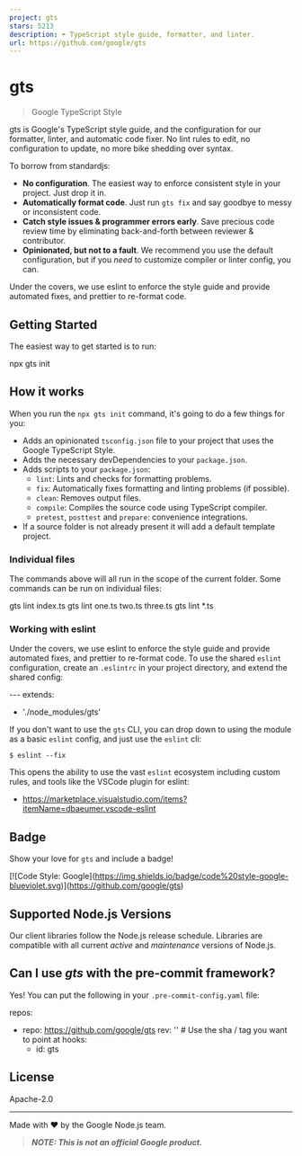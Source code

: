 ```yaml
---
project: gts
stars: 5213
description: ☂️ TypeScript style guide, formatter, and linter.  
url: https://github.com/google/gts
---
```


gts
===

> Google TypeScript Style

gts is Google's TypeScript style guide, and the configuration for our formatter, linter, and automatic code fixer. No lint rules to edit, no configuration to update, no more bike shedding over syntax.

To borrow from standardjs:

-   **No configuration**. The easiest way to enforce consistent style in your project. Just drop it in.
-   **Automatically format code**. Just run `gts fix` and say goodbye to messy or inconsistent code.
-   **Catch style issues & programmer errors early**. Save precious code review time by eliminating back-and-forth between reviewer & contributor.
-   **Opinionated, but not to a fault**. We recommend you use the default configuration, but if you _need_ to customize compiler or linter config, you can.

Under the covers, we use eslint to enforce the style guide and provide automated fixes, and prettier to re-format code.

Getting Started
---------------

The easiest way to get started is to run:

npx gts init

How it works
------------

When you run the `npx gts init` command, it's going to do a few things for you:

-   Adds an opinionated `tsconfig.json` file to your project that uses the Google TypeScript Style.
-   Adds the necessary devDependencies to your `package.json`.
-   Adds scripts to your `package.json`:
    -   `lint`: Lints and checks for formatting problems.
    -   `fix`: Automatically fixes formatting and linting problems (if possible).
    -   `clean`: Removes output files.
    -   `compile`: Compiles the source code using TypeScript compiler.
    -   `pretest`, `posttest` and `prepare`: convenience integrations.
-   If a source folder is not already present it will add a default template project.

### Individual files

The commands above will all run in the scope of the current folder. Some commands can be run on individual files:

gts lint index.ts
gts lint one.ts two.ts three.ts
gts lint \*.ts

### Working with eslint

Under the covers, we use eslint to enforce the style guide and provide automated fixes, and prettier to re-format code. To use the shared `eslint` configuration, create an `.eslintrc` in your project directory, and extend the shared config:

\---
extends:
  - './node\_modules/gts'

If you don't want to use the `gts` CLI, you can drop down to using the module as a basic `eslint` config, and just use the `eslint` cli:

```
$ eslint --fix
```

This opens the ability to use the vast `eslint` ecosystem including custom rules, and tools like the VSCode plugin for eslint:

-   https://marketplace.visualstudio.com/items?itemName=dbaeumer.vscode-eslint

Badge
-----

Show your love for `gts` and include a badge!

\[!\[Code Style: Google\](https://img.shields.io/badge/code%20style-google-blueviolet.svg)\](https://github.com/google/gts)

Supported Node.js Versions
--------------------------

Our client libraries follow the Node.js release schedule. Libraries are compatible with all current _active_ and _maintenance_ versions of Node.js.

Can I use _gts_ with the pre-commit framework?
----------------------------------------------

Yes! You can put the following in your `.pre-commit-config.yaml` file:

repos:
  - repo: https://github.com/google/gts
    rev: '' # Use the sha / tag you want to point at
    hooks:
      - id: gts

License
-------

Apache-2.0

* * *

Made with ❤️ by the Google Node.js team.

> **_NOTE: This is not an official Google product._**

